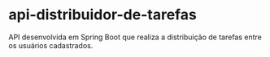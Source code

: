 # api-distribuidor-de-tarefas
API desenvolvida em Spring Boot  que realiza a distribuição de tarefas entre os usuários cadastrados.

